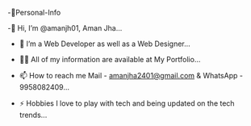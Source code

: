 -🙌Personal-Info

-👋 Hi, I’m @amanjh01, Aman Jha...

- 👀 I’m a Web Developer as well as a Web Designer...

- 👨‍💻 All of my information are available at My Portfolio...

- 📫 How to reach me Mail - amanjha2401@gmail.com & WhatsApp - 9958082409...

- ⚡ Hobbies I love to play with tech and being updated on the tech trends...
